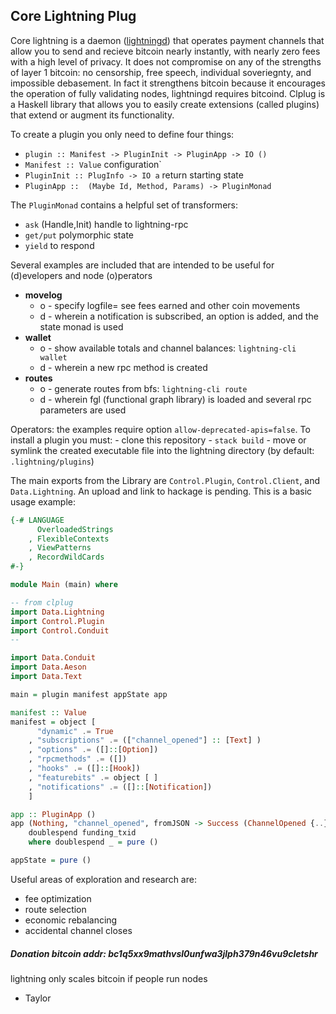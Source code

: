 
## Core Lightning Plug

Core lightning is a daemon ([lightningd](https://lightning.readthedocs.io/PLUGINS.html)) that operates payment channels that allow you to send and recieve bitcoin nearly instantly, with nearly zero fees with a high level of privacy. It does not compromise on any of the strengths of layer 1 bitcoin: no censorship, free speech, individual soveriegnty, and impossible debasement. In fact it strengthens bitcoin because it encourages the operation of fully validating nodes, lightningd requires bitcoind. Clplug is a Haskell library that allows you to easily create extensions (called plugins) that extend or augment its functionality. 

To create a plugin you only need to define four things:
- `plugin :: Manifest -> PluginInit -> PluginApp -> IO ()`
- `Manifest :: Value` configuration`
- `PluginInit :: PlugInfo -> IO a` return starting state
- `PluginApp ::  (Maybe Id, Method, Params) -> PluginMonad`

The `PluginMonad` contains a helpful set of transformers: 
- `ask` (Handle,Init) handle to lightning-rpc
- `get/put` polymorphic state
- `yield` to respond

Several examples are included that are intended to be useful for (d)evelopers and node (o)perators 
- **movelog**
    - o - specify logfile= see fees earned and other coin movements
    - d - wherein a notification is subscribed, an option is added, and the state monad is used
- **wallet** 
    - o - show available totals and channel balances: `lightning-cli wallet`
    - d - wherein a new rpc method is created
- **routes** 
    - o - generate routes from bfs: `lightning-cli route` 
    - d - wherein fgl (functional graph library) is loaded and several rpc parameters are used

Operators: the examples require option `allow-deprecated-apis=false`. To install a plugin you must: 
    - clone this repository
    - `stack build` 
    - move or symlink the created executable file into the lightning directory (by default: `.lightning/plugins`) 
    
The main exports from the Library are `Control.Plugin`, `Control.Client`, and `Data.Lightning`. An upload and link to hackage is pending. This is a basic usage example: 
```haskell  
{-# LANGUAGE 
      OverloadedStrings 
    , FlexibleContexts 
    , ViewPatterns
    , RecordWildCards
#-} 

module Main (main) where

-- from clplug
import Data.Lightning 
import Control.Plugin  
import Control.Conduit
--

import Data.Conduit 
import Data.Aeson
import Data.Text

main = plugin manifest appState app

manifest :: Value 
manifest = object [
      "dynamic" .= True
    , "subscriptions" .= (["channel_opened"] :: [Text] ) 
    , "options" .= ([]::[Option])
    , "rpcmethods" .= ([]) 
    , "hooks" .= ([]::[Hook])
    , "featurebits" .= object [ ]
    , "notifications" .= ([]::[Notification])
    ] 

app :: PluginApp () 
app (Nothing, "channel_opened", fromJSON -> Success (ChannelOpened {..})) = do
    doublespend funding_txid 
    where doublespend _ = pure ()

appState = pure () 
```      

Useful areas of  exploration and research are:
- fee optimization
- route selection
- economic rebalancing
- accidental channel closes

##### Donation bitcoin addr: bc1q5xx9mathvsl0unfwa3jlph379n46vu9cletshr

lightning only scales bitcoin if people run nodes

- Taylor 
